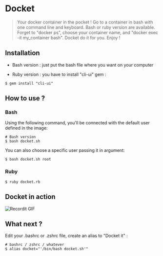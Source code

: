 # Docket

> Your docker container in the pocket ! Go to a container in bash with one command line and keyboard. Bash or ruby version are available. Forget to "docker ps", choose your container name, and "docker exec -it my_container bash". Docket do it for you. Enjoy !


## Installation

- Bash version : just put the bash file where you want on your computer

- Ruby version : you have to install "cli-ui" gem :
```shell
$ gem install "cli-ui"
```

## How to use ?
### Bash
Using the following command, you'll be connected with the default user defined in the image:
```shell
# Bash version
$ bash docket.sh
```

You can also choose a specific user passing it in argument:
```shell
$ bash docket.sh root
```

### Ruby
```shell
$ ruby docket.rb
```

## Docket in action

![Recordit GIF](http://g.recordit.co/vN2zEXCrgw.gif)


## What next ?
Edit your .bashrc or .zshrc file, create an alias to "Docket it" :
```shell
# bashrc / zshrc / whatever
$ alias docket="'/bin/bash docket.sh'"
```
